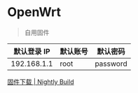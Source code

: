 # OpenWrt

> 自用固件

| 默认登录 IP | 默认账号 | 默认密码 |
| ----------- | -------- | -------- |
| 192.168.1.1 | root     | password |

[固件下载 | Nightly Build](https://github.com/c3p7f2/build-openwrt/releases)

